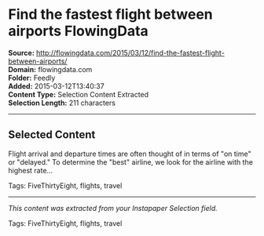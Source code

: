 # Find the fastest flight between airports FlowingData

**Source:** http://flowingdata.com/2015/03/12/find-the-fastest-flight-between-airports/  
**Domain:** flowingdata.com  
**Folder:** Feedly  
**Added:** 2015-03-12T13:40:37  
**Content Type:** Selection Content Extracted  
**Selection Length:** 211 characters  


---

## Selected Content

Flight arrival and departure times are often thought of in terms of "on time" or "delayed." To determine the "best" airline, we look for the airline with the highest rate…

Tags: FiveThirtyEight, flights, travel

---

*This content was extracted from your Instapaper Selection field.*

Tags: FiveThirtyEight, flights, travel
